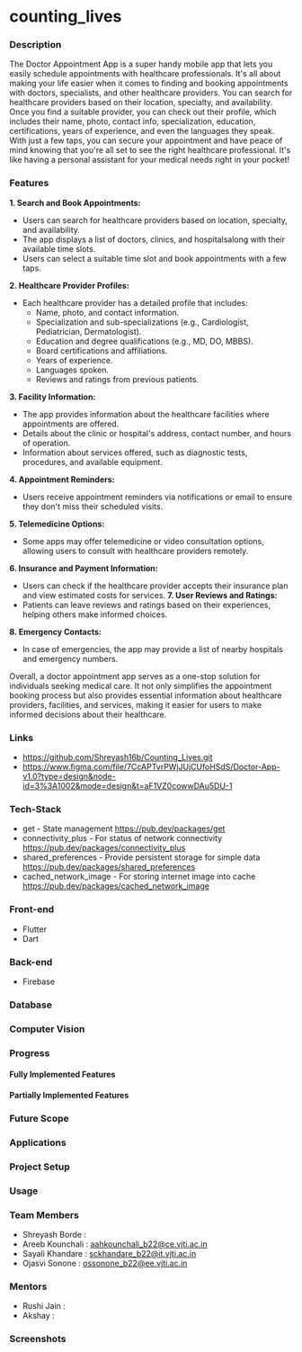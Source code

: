 
# counting_lives
### Description 
The Doctor Appointment App is a super handy mobile app that lets you easily schedule appointments with healthcare professionals. It's all about making your life easier when it comes to finding and booking appointments with doctors, specialists, and other healthcare providers. You can search for healthcare providers based on their location, specialty, and availability. Once you find a suitable provider, you can check out their profile, which includes their name, photo, contact info, specialization, education, certifications, years of experience, and even the languages they speak. With just a few taps, you can secure your appointment and have peace of mind knowing that you're all set to see the right healthcare professional. It's like having a personal assistant for your medical needs right in your pocket!

### Features
**1. Search and Book Appointments:**
   - Users can search for healthcare providers based on location, specialty, and availability.
   - The app displays a list of doctors, clinics, and hospitalsalong with their available time slots.
   - Users can select a suitable time slot and book appointments with a few taps.

**2. Healthcare Provider Profiles:**
   - Each healthcare provider has a detailed profile that includes:
     - Name, photo, and contact information.
     - Specialization and sub-specializations (e.g., Cardiologist, Pediatrician, Dermatologist).
     - Education and degree qualifications (e.g., MD, DO, MBBS).
     - Board certifications and affiliations.
     - Years of experience.
     - Languages spoken.
     - Reviews and ratings from previous patients.

**3. Facility Information:**
   - The app provides information about the healthcare facilities where appointments are offered.
   - Details about the clinic or hospital's address, contact number, and hours of operation.
   - Information about services offered, such as diagnostic tests, procedures, and available equipment.

**4. Appointment Reminders:**
   - Users receive appointment reminders via notifications or email to ensure they don't miss their scheduled visits.

**5. Telemedicine Options:**
   - Some apps may offer telemedicine or video consultation options, allowing users to consult with healthcare providers remotely.

**6. Insurance and Payment Information:**
   - Users can check if the healthcare provider accepts their insurance plan and view estimated costs for services.
**7. User Reviews and Ratings:**
   - Patients can leave reviews and ratings based on their experiences, helping others make informed choices.

**8. Emergency Contacts:**
   - In case of emergencies, the app may provide a list of nearby hospitals and emergency numbers.

Overall, a doctor appointment app serves as a one-stop solution for individuals seeking medical care. It not only simplifies the appointment booking process but also provides essential information about healthcare providers, facilities, and services, making it easier for users to make informed decisions about their healthcare.

### Links

- https://github.com/Shreyash16b/Counting_Lives.git
- https://www.figma.com/file/7CcAPTvrPWjJUjCUfoHSdS/Doctor-App-v1.0?type=design&node-id=3%3A1002&mode=design&t=aF1VZ0cowwDAu5DU-1

### Tech-Stack

- get - State management
  https://pub.dev/packages/get
- connectivity_plus - For status of network connectivity
  https://pub.dev/packages/connectivity_plus
- shared_preferences - Provide persistent storage for simple data
  https://pub.dev/packages/shared_preferences
- cached_network_image - For storing internet image into cache
  https://pub.dev/packages/cached_network_image

### Front-end
- Flutter
- Dart
### Back-end
- Firebase

### Database


### Computer Vision

### Progress
#### Fully Implemented Features

#### Partially Implemented Features


### Future Scope 

### Applications

### Project Setup

### Usage

### Team Members

- Shreyash Borde :
- Areeb Kounchali : aahkounchali_b22@ce.vjti.ac.in
- Sayali Khandare : sckhandare_b22@it.vjti.ac.in
- Ojasvi Sonone : ossonone_b22@ee.vjti.ac.in

### Mentors
- Rushi Jain :
- Akshay :

### Screenshots
